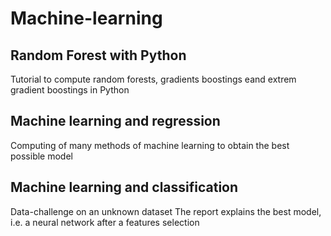 # Machine-learning

## Random Forest with Python
Tutorial to compute random forests, gradients boostings eand extrem gradient boostings in Python

## Machine learning and regression
Computing of many methods of machine learning to obtain the best possible model

## Machine learning and classification
Data-challenge on an unknown dataset
The report explains the best model, i.e. a neural network after a features selection
